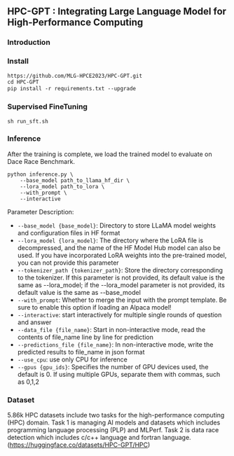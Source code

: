 ## HPC-GPT : Integrating Large Language Model for High-Performance Computing
### Introduction
### Install
```markdown
https://github.com/MLG-HPCE2023/HPC-GPT.git
cd HPC-GPT
pip install -r requirements.txt --upgrade
```

### Supervised FineTuning
```shell
sh run_sft.sh
```

### Inference
After the training is complete, we load the trained model to evaluate on Dace Race Benchmark.
```shell
python inference.py \
    --base_model path_to_llama_hf_dir \
    --lora_model path_to_lora \
    --with_prompt \
    --interactive
```

Parameter Description:

- `--base_model {base_model}`: Directory to store LLaMA model weights and configuration files in HF format
- `--lora_model {lora_model}`: The directory where the LoRA file is decompressed, and the name of the HF Model Hub model can also be used. If you have incorporated LoRA weights into the pre-trained model, you can not provide this parameter
- `--tokenizer_path {tokenizer_path}`: Store the directory corresponding to the tokenizer. If this parameter is not provided, its default value is the same as --lora_model; if the --lora_model parameter is not provided, its default value is the same as --base_model
- `--with_prompt`: Whether to merge the input with the prompt template. Be sure to enable this option if loading an Alpaca model!
- `--interactive`: start interactively for multiple single rounds of question and answer
- `--data_file {file_name}`: Start in non-interactive mode, read the contents of file_name line by line for prediction
- `--predictions_file {file_name}`: In non-interactive mode, write the predicted results to file_name in json format
- `--use_cpu`: use only CPU for inference
- `--gpus {gpu_ids}`: Specifies the number of GPU devices used, the default is 0. If using multiple GPUs, separate them with commas, such as 0,1,2

### Dataset
5.86k HPC datasets include two tasks for the high-performance computing (HPC) domain.
Task 1 is managing AI models and datasets which includes programming language processing (PLP) and MLPerf.
Task 2 is data race detection which includes c/c++ language and fortran language.
(https://huggingface.co/datasets/HPC-GPT/HPC)
